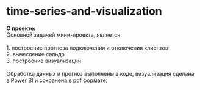 # time-series-and-visualization
<b>О проекте:</b>
<br>Основной задачей мини-проекта, является:
<br>
<br> 1. построение прогноза подключения и отключения клиентов
<br> 2. вычесление сальдо
<br> 3. построение визуализаций
<br>
<br>Обработка данных и прогноз выполнены в коде, визуализация сделана в Power BI и сохранена в pdf формате.
